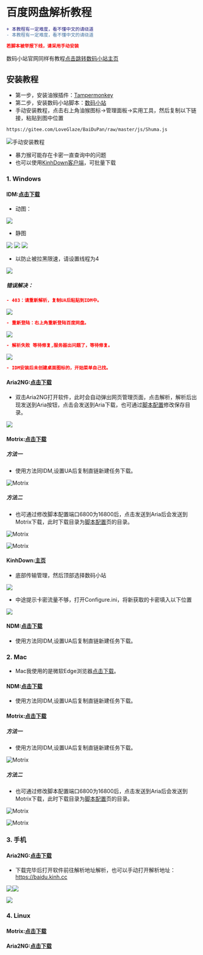 # 百度网盘解析教程        
```diff
+ 本教程有一定难度，看不懂中文的请绕道
- 本教程有一定难度，看不懂中文的请绕道
```
```json
若脚本被举报下线，请采用手动安装
```
数码小站官网同样有教程[点击跳转数码小站主页](https://www.shuma.ink/zh-cn/install.html)
## 安装教程  
- 第一步，安装油猴插件：[Tampermonkey](https://www.tampermonkey.net)
- 第二步，安装数码小站脚本：[数码小站](https://scriptcat.org/script-show-page/164)  
- 手动安装教程，点击右上角油猴图标->管理面板->实用工具，然后复制以下链接，粘贴到图中位置
```diff
https://gitee.com/LoveGlaze/BaiDuPan/raw/master/js/Shuma.js
```
![手动安装教程](https://gitee.com/LoveGlaze/BaiDuPan/raw/master/images/%E6%89%8B%E5%8A%A8%E5%AE%89%E8%A3%85%E6%95%99%E7%A8%8B.png)

- 暴力猴可能存在卡密一直查询中的问题
- 也可以使用[KinhDown客户端](https://kinhdown.com)，可批量下载
### 1. Windows  
#### IDM:[点击下载](https://gitee.com/LoveGlaze/BaiDuPan/raw/master/IDM/Internet%20Download%20Manager.exe)  
- 动图：

<img src="https://gitee.com/LoveGlaze/BaiDuPan/raw/master/images/ShuMa-IDM.gif" />  

- 静图  

<img src="https://gitee.com/LoveGlaze/BaiDuPan/raw/master/images/IDM1.png" />  

<img src="https://gitee.com/LoveGlaze/BaiDuPan/raw/master/images/IDM2.png" /> 

<img src="https://gitee.com/LoveGlaze/BaiDuPan/raw/master/images/IDM3.png" />  

- 以防止被拉黑限速，请设置线程为4  

<img src="https://gitee.com/LoveGlaze/BaiDuPan/raw/master/images/IDM4.png" />  

##### 错误解决：  
```json
- 403：请重新解析，复制UA后粘贴到IDM中。  
```
<img src="https://gitee.com/LoveGlaze/BaiDuPan/raw/master/images/403%E9%94%99%E8%AF%AF.png" /> 

```json
- 重新登陆：右上角重新登陆百度网盘。  
```
<img src="https://gitee.com/LoveGlaze/BaiDuPan/raw/master/images/%E9%87%8D%E6%96%B0%E7%99%BB%E9%99%86%E9%94%99%E8%AF%AF.png" />  

```json
- 解析失败 等待修复,服务器出问题了，等待修复。  
```
![](https://gitee.com/LoveGlaze/BaiDuPan/raw/master/images/%E8%A7%A3%E6%9E%90%E5%A4%B1%E8%B4%A5.png)

```json
- IDM安装后未创建桌面图标的，开始菜单自己找。  
```

#### Aria2NG:[点击下载](http://aria2.baisheng999.com/)

- 双击Aria2NG打开软件，此时会自动弹出网页管理页面，点击解析，解析后出现发送到Aria按钮，点击会发送到Aria下载，也可通过[脚本配置](http://settings.shuma.ink)修改保存目录。

![](https://gitee.com/LoveGlaze/BaiDuPan/raw/master/images/Aria1.png)  

#### Motrix:[点击下载](https://motrix.app)  
##### 方法一
- 使用方法同IDM,设置UA后复制直链新建任务下载。
  
![Motrix](https://gitee.com/LoveGlaze/BaiDuPan/raw/master/images/Motrix.png)    

##### 方法二
- 也可通过修改脚本配置端口6800为16800后，点击发送到Aria后会发送到Motrix下载，此时下载目录为[脚本配置](http://settings.shuma.ink)页的目录。

![Motrix](https://gitee.com/LoveGlaze/BaiDuPan/raw/master/images/Motrix2.png)  

![Motrix](https://gitee.com/LoveGlaze/BaiDuPan/raw/master/images/Motrix3.png)  

#### KinhDown:[主页](https://kinhdown.com)

- 底部传输管理，然后顶部选择数码小站

![](https://gitee.com/LoveGlaze/BaiDuPan/raw/master/images/KinhDown.png)

- 中途提示卡密流量不够，打开Configure.ini，将新获取的卡密填入以下位置

![](https://gitee.com/LoveGlaze/BaiDuPan/raw/master/images/KinhDown2.png)

#### NDM:[点击下载](http://www.neatdownloadmanager.com/index.php)  

- 使用方法同IDM,设置UA后复制直链新建任务下载。  

### 2. Mac

- Mac我使用的是微软Edge浏览器[点击下载](https://www.microsoft.com/zh-cn/edge#platform)。

#### NDM:[点击下载](http://www.neatdownloadmanager.com/index.php)

- 使用方法同IDM,设置UA后复制直链新建任务下载。

#### Motrix:[点击下载](https://motrix.app)  
##### 方法一
- 使用方法同IDM,设置UA后复制直链新建任务下载。
  
![Motrix](https://gitee.com/LoveGlaze/BaiDuPan/raw/master/images/Motrix.png)    

##### 方法二
- 也可通过修改脚本配置端口6800为16800后，点击发送到Aria后会发送到Motrix下载，此时下载目录为[脚本配置](http://settings.shuma.ink)页的目录。

![Motrix](https://gitee.com/LoveGlaze/BaiDuPan/raw/master/images/Motrix2.png)  

![Motrix](https://gitee.com/LoveGlaze/BaiDuPan/raw/master/images/Motrix3.png)  

### 3. 手机  

#### Aria2NG:[点击下载](https://gitee.com/LoveGlaze/BaiDuPan/attach_files/860266/download/AriaNg%20GUI%20-%20KinhDown.apk)  

- 下载完毕后打开软件前往解析地址解析，也可以手动打开解析地址：https://baidu.kinh.cc  

![](https://gitee.com/LoveGlaze/BaiDuPan/raw/master/images/AriaS1.png)![](https://gitee.com/LoveGlaze/BaiDuPan/raw/master/images/AriaS2.png)  

![](https://gitee.com/LoveGlaze/BaiDuPan/raw/master/images/AriaS3.png)  

### 4. Linux

#### Motrix:[点击下载](https://motrix.app)

#### Aria2NG:[点击下载](http://aria2.baisheng999.com/)


